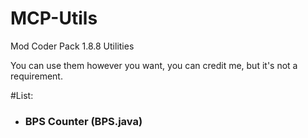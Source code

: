 # MCP-Utils
Mod Coder Pack 1.8.8 Utilities

You can use them however you want, you can credit me, but it's not a requirement.


#List:

- <h3>BPS Counter (BPS.java)</h3>
